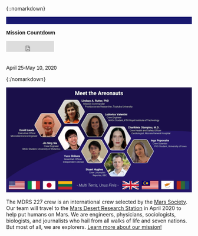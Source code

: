 
{::nomarkdown}
<p align="center" style="padding: 10px; color: Gainsboro; background-color: MidnightBlue">
  
  <font face="arial"><b>Mission Countdown</b><br></font>
  
<iframe src="https://free.timeanddate.com/countdown/i74octvf/n220/cf12/cm0/cu4/ct0/cs0/ca0/co0/cr0/ss0/cac000/cpc000/pcbbb/tceac8d5/fs100/szw320/szh135/iso2020-04-25T23:59:59/pd2" allowTransparency="true" frameborder="0" width="130" height="30"></iframe>
    
<br><font face="arial">April 25-May 10, 2020</font>
</p>
{:/nomarkdown}

![Image description](Crew.png)

The MDRS 227 crew is an international crew selected by the [Mars Society](https://www.marssociety.org/). Our team will travel to the [Mars Desert Research Station](https://mdrs.marssociety.org/about-the-mdrs/) in April 2020 to help put humans on Mars. We are engineers, physicians, sociologists, biologists, and journalists who hail from all walks of life and seven nations. But most of all, we are explorers. [Learn more about our mission!](mission.md)

